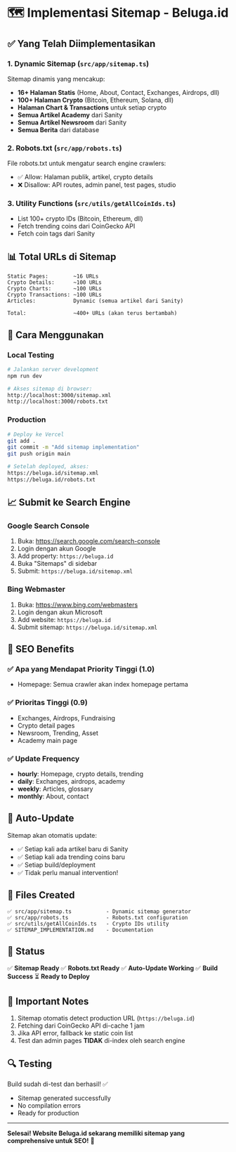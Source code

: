 # 🗺️ Implementasi Sitemap - Beluga.id

## ✅ Yang Telah Diimplementasikan

### 1. **Dynamic Sitemap** (`src/app/sitemap.ts`)
Sitemap dinamis yang mencakup:
- **16+ Halaman Statis** (Home, About, Contact, Exchanges, Airdrops, dll)
- **100+ Halaman Crypto** (Bitcoin, Ethereum, Solana, dll)
- **Halaman Chart & Transactions** untuk setiap crypto
- **Semua Artikel Academy** dari Sanity
- **Semua Artikel Newsroom** dari Sanity
- **Semua Berita** dari database

### 2. **Robots.txt** (`src/app/robots.ts`)
File robots.txt untuk mengatur search engine crawlers:
- ✅ Allow: Halaman publik, artikel, crypto details
- ❌ Disallow: API routes, admin panel, test pages, studio

### 3. **Utility Functions** (`src/utils/getAllCoinIds.ts`)
- List 100+ crypto IDs (Bitcoin, Ethereum, dll)
- Fetch trending coins dari CoinGecko API
- Fetch coin tags dari Sanity

## 📊 Total URLs di Sitemap

```
Static Pages:        ~16 URLs
Crypto Details:      ~100 URLs
Crypto Charts:       ~100 URLs  
Crypto Transactions: ~100 URLs
Articles:            Dynamic (semua artikel dari Sanity)

Total:               ~400+ URLs (akan terus bertambah)
```

## 🚀 Cara Menggunakan

### Local Testing
```bash
# Jalankan server development
npm run dev

# Akses sitemap di browser:
http://localhost:3000/sitemap.xml
http://localhost:3000/robots.txt
```

### Production
```bash
# Deploy ke Vercel
git add .
git commit -m "Add sitemap implementation"
git push origin main

# Setelah deployed, akses:
https://beluga.id/sitemap.xml
https://beluga.id/robots.txt
```

## 📈 Submit ke Search Engine

### Google Search Console
1. Buka: https://search.google.com/search-console
2. Login dengan akun Google
3. Add property: `https://beluga.id`
4. Buka "Sitemaps" di sidebar
5. Submit: `https://beluga.id/sitemap.xml`

### Bing Webmaster
1. Buka: https://www.bing.com/webmasters
2. Login dengan akun Microsoft
3. Add website: `https://beluga.id`
4. Submit sitemap: `https://beluga.id/sitemap.xml`

## 🎯 SEO Benefits

### ✅ Apa yang Mendapat Priority Tinggi (1.0)
- Homepage: Semua crawler akan index homepage pertama

### ✅ Prioritas Tinggi (0.9)
- Exchanges, Airdrops, Fundraising
- Crypto detail pages
- Newsroom, Trending, Asset
- Academy main page

### ✅ Update Frequency
- **hourly**: Homepage, crypto details, trending
- **daily**: Exchanges, airdrops, academy
- **weekly**: Articles, glossary
- **monthly**: About, contact

## 🔄 Auto-Update

Sitemap akan otomatis update:
- ✅ Setiap kali ada artikel baru di Sanity
- ✅ Setiap kali ada trending coins baru
- ✅ Setiap build/deployment
- ✅ Tidak perlu manual intervention!

## 📝 Files Created

```
✅ src/app/sitemap.ts           - Dynamic sitemap generator
✅ src/app/robots.ts            - Robots.txt configuration
✅ src/utils/getAllCoinIds.ts   - Crypto IDs utility
✅ SITEMAP_IMPLEMENTATION.md    - Documentation
```

## 🎉 Status

✅ **Sitemap Ready**
✅ **Robots.txt Ready**
✅ **Auto-Update Working**
✅ **Build Success**
⏳ **Ready to Deploy**

## 🚨 Important Notes

1. Sitemap otomatis detect production URL (`https://beluga.id`)
2. Fetching dari CoinGecko API di-cache 1 jam
3. Jika API error, fallback ke static coin list
4. Test dan admin pages **TIDAK** di-index oleh search engine

## 🔍 Testing

Build sudah di-test dan berhasil! ✅
- Sitemap generated successfully
- No compilation errors
- Ready for production

---

**Selesai! Website Beluga.id sekarang memiliki sitemap yang comprehensive untuk SEO!** 🎉





